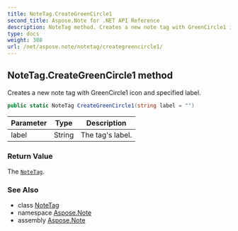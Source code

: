 ```yaml
---
title: NoteTag.CreateGreenCircle1
second_title: Aspose.Note for .NET API Reference
description: NoteTag method. Creates a new note tag with GreenCircle1 icon and specified label
type: docs
weight: 380
url: /net/aspose.note/notetag/creategreencircle1/
---
```

## NoteTag.CreateGreenCircle1 method

Creates a new note tag with GreenCircle1 icon and specified label.

```csharp
public static NoteTag CreateGreenCircle1(string label = "")
```

| Parameter | Type | Description |
| --- | --- | --- |
| label | String | The tag's label. |

### Return Value

The [`NoteTag`](../).

### See Also

* class [NoteTag](../)
* namespace [Aspose.Note](../../notetag/)
* assembly [Aspose.Note](../../../)


